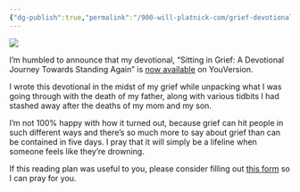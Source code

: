 ```yaml
---
{"dg-publish":true,"permalink":"/900-will-platnick-com/grief-devotional-now-available/"}
---
```



![](https://secure-res.craft.do/v2/Ab3drsGNBUToWzfwoUme1Z4YkkuDNrRTSJVxaiuQmCV7FVw7qxvYrrHDfuUFoFQPkCxCyFs9vKEKAcLjJr5L6aS74LJ5n15ecGcRUbiMcKzBeNuv8mxBfpftLiwt1NAm4aoDWHKF4awxfwCvmemEAKWPn8SJ6gvpbiA7ZuP6xddRh5xK9wocQETWLwFaukm88Yq4ZbzGhc5ekk5H7iQRzpMDqBGmPeGVGgZ1o8vnKiDgZNhyinBpD4wSLXww9Hn92FaLtxkrnZRM8EhLTUzu8SsSNbCb5rDS2mSzGfRZLNtpzjX1v5/Image.jpg)


I’m humbled to announce that my devotional, “Sitting in Grief: A Devotional Journey Towards Standing Again” is [now available](https://www.bible.com/reading-plans/19799) on YouVersion.

I wrote this devotional in the midst of my grief while unpacking what I was going through with the death of my father, along with various tidbits I had stashed away after the deaths of my mom and my son.

I’m not 100% happy with how it turned out, because grief can hit people in such different ways and there’s so much more to say about grief than can be contained in five days. I pray that it will simply be a lifeline when someone feels like they’re drowning.

If this reading plan was useful to you, please consider filling out [this form](https://docs.google.com/forms/d/e/1FAIpQLSedUiV1-iqyRL6Glc250JDae0CaxsM9hVIoYJUIXLLw0A4NUg/viewform?usp=sf_link) so I can pray for you.